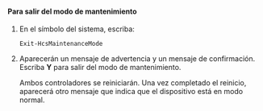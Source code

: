 <!--author=SharS last changed: 9/17/15-->

#### <a name="to-exit-maintenance-mode"></a>Para salir del modo de mantenimiento
1. En el símbolo del sistema, escriba:
   
     `Exit-HcsMaintenanceMode`
2. Aparecerán un mensaje de advertencia y un mensaje de confirmación. Escriba **Y** para salir del modo de mantenimiento.
   
    Ambos controladores se reiniciarán. Una vez completado el reinicio, aparecerá otro mensaje que indica que el dispositivo está en modo normal.


